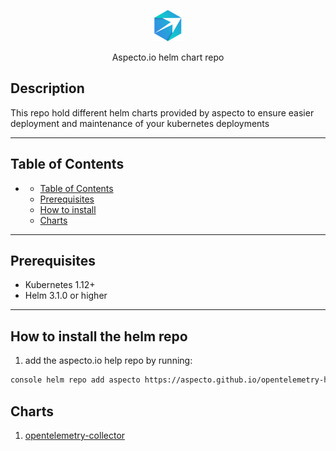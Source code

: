 <p align='center'>
    <img src='assets/aspecto-io.png' width="50px" alt='Aspecto.io'/>
</p>
<p align='center'>
    Aspecto.io helm chart repo
</p>

## Description

This repo hold different helm charts provided by aspecto to ensure easier deployment and maintenance of your kubernetes deployments
___
## Table of Contents
- [](#)
  - [Table of Contents](#table-of-contents)
  - [Prerequisites](#prerequisites)
  - [How to install](#how-to-install)
  - [Charts](#charts)
___
## Prerequisites
* Kubernetes 1.12+
* Helm 3.1.0 or higher
___
## How to install the helm repo
1. add the aspecto.io help repo by running:
```bash
console helm repo add aspecto https://aspecto.github.io/opentelemetry-helm-charts
```

## Charts
1. [opentelemetry-collector](charts/opentelemetry-collector/README.md)